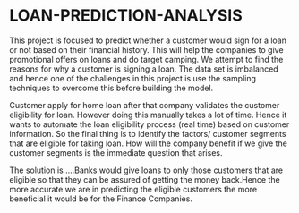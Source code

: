 # LOAN-PREDICTION-ANALYSIS
This project is focused to predict whether a customer would sign for a loan or not based on their financial history. This will help the companies to give promotional offers on loans and do target camping. We attempt to find the reasons for why a customer is signing a loan. The data set is imbalanced and hence one of the challenges in this project is use the sampling techniques to overcome this before building the model.

Customer apply for home loan after that company validates the customer eligibility for loan. However doing this manually takes a lot of time. Hence it wants to automate the loan eligibility process (real time) based on customer information. So the final thing is to identify the factors/ customer segments that are eligible for taking loan. How will the company benefit if we give the customer segments is the immediate question that arises.

The solution is ….Banks would give loans to only those customers that are eligible so that they can be assured of getting the money back.Hence the more accurate we are in predicting the eligible customers the more beneficial it would be for the Finance Companies.
